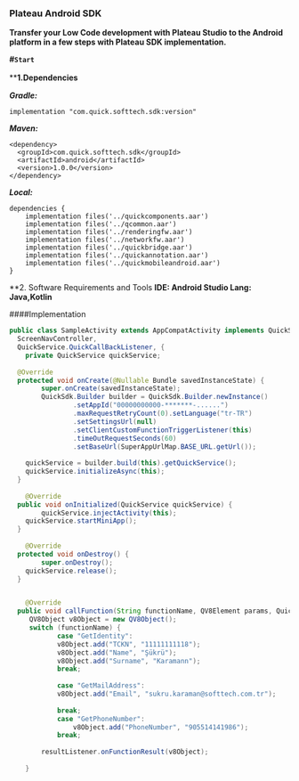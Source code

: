 ### Plateau Android SDK

**Transfer your Low Code development with Plateau Studio to the Android platform in a few steps with Plateau SDK implementation.**

**#`Start`**

****1.Dependencies**　

***Gradle:***

    implementation "com.quick.softtech.sdk:version"

 ***Maven:***

    <dependency>
      <groupId>com.quick.softtech.sdk</groupId>
      <artifactId>android</artifactId>
      <version>1.0.0</version>
    </dependency>

***Local:***

    dependencies {
    	implementation files('../quickcomponents.aar')
    	implementation files('../qcommon.aar')
    	implementation files('../renderingfw.aar')
    	implementation files('../networkfw.aar')
    	implementation files('../quickbridge.aar')
    	implementation files('../quickannotation.aar')
    	implementation files('../quickmobileandroid.aar')
    }

**2. Software Requirements and Tools
**IDE: Android Studio  Lang: Java,Kotlin**

####Implementation
```java
public class SampleActivity extends AppCompatActivity implements QuickService.AsyncInitialListener,  
  ScreenNavController,  
  QuickService.QuickCallBackListener, {  
    private QuickService quickService;  
  
  @Override  
  protected void onCreate(@Nullable Bundle savedInstanceState) {  
        super.onCreate(savedInstanceState);  
		QuickSdk.Builder builder = QuickSdk.Builder.newInstance()  
                .setAppId("00000000000-*******-......")  
                .maxRequestRetryCount(0).setLanguage("tr-TR")  
                .setSettingsUrl(null)  
                .setClientCustomFunctionTriggerListener(this)  
                .timeOutRequestSeconds(60)  
                .setBaseUrl(SuperAppUrlMap.BASE_URL.getUrl());  
  
	quickService = builder.build(this).getQuickService();  
	quickService.initializeAsync(this);  
  }  
  
    @Override  
  public void onInitialized(QuickService quickService) {  
        quickService.injectActivity(this);  
	quickService.startMiniApp();  
  }  
  
    @Override  
  protected void onDestroy() {  
        super.onDestroy();  
 	quickService.release();  
  }


    @Override  
  public void callFunction(String functionName, QV8Element params, QuickService.FunctionCallBackListener resultListener) {  
     QV8Object v8Object = new QV8Object();  
     switch (functionName) {  
            case "GetIdentity":  
            v8Object.add("TCKN", "11111111118");  
            v8Object.add("Name", "Şükrü");  
            v8Object.add("Surname", "Karamann");  
            break; 
            
            case "GetMailAddress":  
            v8Object.add("Email", "sukru.karaman@softtech.com.tr");  
            
            break;  
            case "GetPhoneNumber":  
                v8Object.add("PhoneNumber", "905514141986");  
            break;  
	
        resultListener.onFunctionResult(v8Object);  
      
    }









